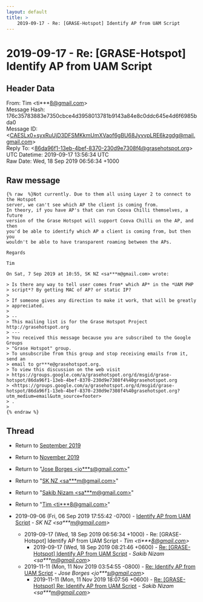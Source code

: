 ```yaml
---
layout: default
title: >
    2019-09-17 - Re: [GRASE-Hotspot] Identify AP from UAM Script
---
```


# 2019-09-17 - Re: [GRASE-Hotspot] Identify AP from UAM Script

## Header Data

From: Tim \<ti***8@gmail.com\><br>
Message Hash: 176c35783883e7350cbce4d3958013781b9143a84e8c0ddc645e4d6f6985bda0<br>
Message ID: \<CAESLx0+syxRuUjD3DFSMKkmUmXVaof6gBU68JyvvpLRE6kzgdg@mail.gmail.com\><br>
Reply To: \<86da96f1-13eb-4bef-8370-230d9e7308f4@grasehotspot.org\><br>
UTC Datetime: 2019-09-17 13:56:34 UTC<br>
Raw Date: Wed, 18 Sep 2019 06:56:34 +1000<br>

## Raw message

```
{% raw  %}Not currently. Due to them all using Layer 2 to connect to the Hotspot
server, we can't see which AP the client is coming from.
In theory, if you have AP's that can run Coova Chilli themselves, a future
version of the Grase Hotspot will support Coova Chilli on the AP, and then
you'd be able to identify which AP a client is coming from, but then you
wouldn't be able to have transparent roaming between the APs.

Regards

Tim

On Sat, 7 Sep 2019 at 10:55, SK NZ <sa***m@gmail.com> wrote:

> Is there any way to tell user comes from* which AP* in the *UAM PHP
> script*? By getting MAC of AP? or static IP?
>
> If someone gives any direction to make it work, that will be greatly
> appreciated.
>
> --
> This mailing list is for the Grase Hotspot Project http://grasehotspot.org
> ---
> You received this message because you are subscribed to the Google Groups
> "Grase Hotspot" group.
> To unsubscribe from this group and stop receiving emails from it, send an
> email to gr***e@grasehotspot.org.
> To view this discussion on the web visit
> https://groups.google.com/a/grasehotspot.org/d/msgid/grase-hotspot/86da96f1-13eb-4bef-8370-230d9e7308f4%40grasehotspot.org
> <https://groups.google.com/a/grasehotspot.org/d/msgid/grase-hotspot/86da96f1-13eb-4bef-8370-230d9e7308f4%40grasehotspot.org?utm_medium=email&utm_source=footer>
> .
>
{% endraw %}
```

## Thread

+ Return to [September 2019](/archive/2019/09)
+ Return to [November 2019](/archive/2019/11)

+ Return to "[Jose Borges <jo***s<span>@</span>gmail.com>](/authors/jo___s_at_gmail_com)"
+ Return to "[SK NZ <sa***m<span>@</span>gmail.com>](/authors/sa___m_at_gmail_com)"
+ Return to "[Sakib Nizam <sa***m<span>@</span>gmail.com>](/authors/sa___m_at_gmail_com)"
+ Return to "[Tim <ti***8<span>@</span>gmail.com>](/authors/ti___8_at_gmail_com)"

+ 2019-09-06 (Fri, 06 Sep 2019 17:55:42 -0700) - [Identify AP from UAM Script](/archive/2019/09/6099c8451a72297f8fb56e5a71d853ff6d03da1ae3b66e83ecfbe7e791f56435) - _SK NZ \<sa***m@gmail.com\>_
  + 2019-09-17 (Wed, 18 Sep 2019 06:56:34 +1000) - Re: [GRASE-Hotspot] Identify AP from UAM Script - _Tim \<ti***8@gmail.com\>_
    + 2019-09-17 (Wed, 18 Sep 2019 08:21:46 +0600) - [Re: [GRASE-Hotspot] Identify AP from UAM Script](/archive/2019/09/0ecd379eda61c5a35a551cfde0853fd0980aa3fd909f15e2004a71afae771b94) - _Sakib Nizam \<sa***m@gmail.com\>_
  + 2019-11-11 (Mon, 11 Nov 2019 03:54:55 -0800) - [Re: Identify AP from UAM Script](/archive/2019/11/591d76b6d45b8f16e0b144e625f8e3557a85dc5f5426bac3617dfdc1b0f39e1a) - _Jose Borges \<jo***s@gmail.com\>_
    + 2019-11-11 (Mon, 11 Nov 2019 18:07:56 +0600) - [Re: [GRASE-Hotspot] Re: Identify AP from UAM Script](/archive/2019/11/0c79fc3c86945d8642e9b1dc33c2d7ab0bd55e635bb5b8e7a141dd42a9cca885) - _Sakib Nizam \<sa***m@gmail.com\>_

